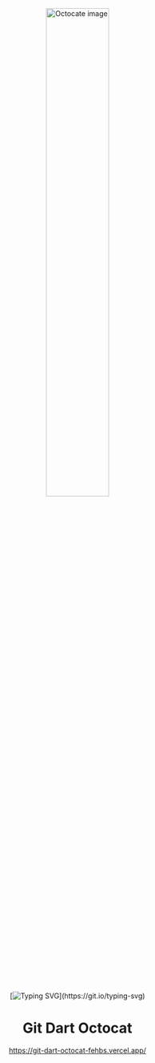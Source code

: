 <div style="display: inline_block" align="center">

<img src="https://myoctocat.com/assets/images/base-octocat.svg" alt="Octocate image" width="50%" />

  [![Typing SVG](https://readme-typing-svg.demolab.com/?lines=Hi+Guys+,+welcome+to+DarkGit!)](https://git.io/typing-svg)

##

# Git Dart Octocat


https://git-dart-octocat-fehbs.vercel.app/

</div>
